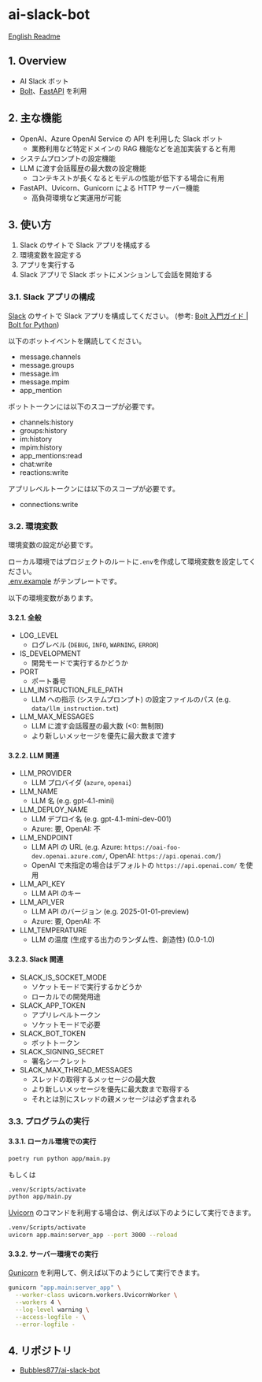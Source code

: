 # ai-slack-bot

[English Readme](./README.md)

## 1. Overview

- AI Slack ボット
- [Bolt](https://tools.slack.dev/bolt-python/ja-jp/)、[FastAPI](https://fastapi.tiangolo.com/ja/) を利用

## 2. 主な機能

- OpenAI、Azure OpenAI Service の API を利用した Slack ボット
  - 業務利用など特定ドメインの RAG 機能などを追加実装すると有用
- システムプロンプトの設定機能
- LLM に渡す会話履歴の最大数の設定機能
  - コンテキストが長くなるとモデルの性能が低下する場合に有用
- FastAPI、Uvicorn、Gunicorn による HTTP サーバー機能
  - 高負荷環境など実運用が可能

## 3. 使い方

1. Slack のサイトで Slack アプリを構成する
2. 環境変数を設定する
3. アプリを実行する
4. Slack アプリで Slack ボットにメンションして会話を開始する

### 3.1. Slack アプリの構成

[Slack](https://api.slack.com/lang/ja-jp) のサイトで Slack アプリを構成してください。 (参考: [Bolt 入門ガイド | Bolt for Python](https://tools.slack.dev/bolt-python/ja-jp/getting-started/))

以下のボットイベントを購読してください。

- message.channels
- message.groups
- message.im
- message.mpim
- app_mention

ボットトークンには以下のスコープが必要です。

- channels:history
- groups:history
- im:history
- mpim:history
- app_mentions:read
- chat:write
- reactions:write

アプリレベルトークンには以下のスコープが必要です。

- connections:write

### 3.2. 環境変数

環境変数の設定が必要です。

ローカル環境ではプロジェクトのルートに`.env`を作成して環境変数を設定してください。  
[.env.example](./.env.example) がテンプレートです。

以下の環境変数があります。

#### 3.2.1. 全般

- LOG_LEVEL
  - ログレベル (`DEBUG`, `INFO`, `WARNING`, `ERROR`)
- IS_DEVELOPMENT
  - 開発モードで実行するかどうか
- PORT
  - ポート番号
- LLM_INSTRUCTION_FILE_PATH
  - LLM への指示 (システムプロンプト) の設定ファイルのパス (e.g. `data/llm_instruction.txt`)
- LLM_MAX_MESSAGES
  - LLM に渡す会話履歴の最大数 (<0: 無制限)
  - より新しいメッセージを優先に最大数まで渡す

#### 3.2.2. LLM 関連

- LLM_PROVIDER
  - LLM プロバイダ (`azure`, `openai`)
- LLM_NAME
  - LLM 名 (e.g. gpt-4.1-mini)
- LLM_DEPLOY_NAME
  - LLM デプロイ名 (e.g. gpt-4.1-mini-dev-001)
  - Azure: 要, OpenAI: 不
- LLM_ENDPOINT
  - LLM API の URL (e.g. Azure: `https://oai-foo-dev.openai.azure.com/`, OpenAI: `https://api.openai.com/`)
  - OpenAI で未指定の場合はデフォルトの `https://api.openai.com/` を使用
- LLM_API_KEY
  - LLM API のキー
- LLM_API_VER
  - LLM API のバージョン (e.g. 2025-01-01-preview)
  - Azure: 要, OpenAI: 不
- LLM_TEMPERATURE
  - LLM の温度 (生成する出力のランダム性、創造性) (0.0-1.0)

#### 3.2.3. Slack 関連

- SLACK_IS_SOCKET_MODE
  - ソケットモードで実行するかどうか
  - ローカルでの開発用途
- SLACK_APP_TOKEN
  - アプリレベルトークン
  - ソケットモードで必要
- SLACK_BOT_TOKEN
  - ボットトークン
- SLACK_SIGNING_SECRET
  - 署名シークレット
- SLACK_MAX_THREAD_MESSAGES
  - スレッドの取得するメッセージの最大数
  - より新しいメッセージを優先に最大数まで取得する
  - それとは別にスレッドの親メッセージは必ず含まれる

### 3.3. プログラムの実行

#### 3.3.1. ローカル環境での実行

```sh
poetry run python app/main.py
```

もしくは

```sh
.venv/Scripts/activate
python app/main.py
```

[Uvicorn](https://www.uvicorn.org/) のコマンドを利用する場合は、例えば以下のようにして実行できます。

```sh
.venv/Scripts/activate
uvicorn app.main:server_app --port 3000 --reload
```

#### 3.3.2. サーバー環境での実行

[Gunicorn](https://docs.gunicorn.org/en/latest/run.html) を利用して、例えば以下のようにして実行できます。

```sh
gunicorn "app.main:server_app" \
  --worker-class uvicorn.workers.UvicornWorker \
  --workers 4 \
  --log-level warning \
  --access-logfile - \
  --error-logfile -
```

## 4. リポジトリ

- [Bubbles877/ai-slack-bot](https://github.com/Bubbles877/ai-slack-bot)
